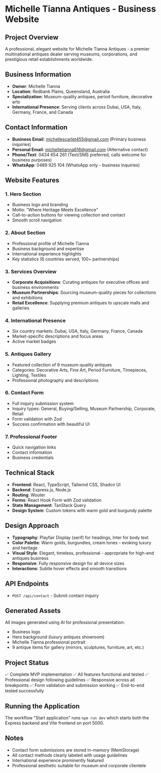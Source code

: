 # Michelle Tianna Antiques - Business Website

## Project Overview
A professional, elegant website for Michelle Tianna Antiques - a premier multinational antiques dealer serving museums, corporations, and prestigious retail establishments worldwide.

## Business Information
- **Owner**: Michelle Tianna
- **Location**: Redbank Plains, Queensland, Australia
- **Specialization**: Museum-quality antiques, period furniture, decorative arts
- **International Presence**: Serving clients across Dubai, USA, Italy, Germany, France, and Canada

## Contact Information
- **Business Email**: michellescarlet455@gmail.com (Primary business inquiries)
- **Personal Email**: michelletianna616@gmail.com (Alternative contact)
- **Phone/Text**: 0434 654 261 (Text/SMS preferred, calls welcome for business purposes)
- **WhatsApp**: 0489 925 104 (WhatsApp only - business inquiries)

## Website Features

### 1. Hero Section
- Business logo and branding
- Motto: "Where Heritage Meets Excellence"
- Call-to-action buttons for viewing collection and contact
- Smooth scroll navigation

### 2. About Section
- Professional profile of Michelle Tianna
- Business background and expertise
- International experience highlights
- Key statistics (6 countries served, 100+ partnerships)

### 3. Services Overview
- **Corporate Acquisitions**: Curating antiques for executive offices and business environments
- **Museum Partnerships**: Sourcing museum-quality pieces for collections and exhibitions
- **Retail Excellence**: Supplying premium antiques to upscale malls and galleries

### 4. International Presence
- Six country markets: Dubai, USA, Italy, Germany, France, Canada
- Market-specific descriptions and focus areas
- Active market badges

### 5. Antiques Gallery
- Featured collection of 9 museum-quality antiques
- Categories: Decorative Arts, Fine Art, Period Furniture, Timepieces, Lighting, Textiles
- Professional photography and descriptions

### 6. Contact Form
- Full inquiry submission system
- Inquiry types: General, Buying/Selling, Museum Partnership, Corporate, Retail
- Form validation with Zod
- Success confirmation with beautiful UI

### 7. Professional Footer
- Quick navigation links
- Contact information
- Business credentials

## Technical Stack
- **Frontend**: React, TypeScript, Tailwind CSS, Shadcn UI
- **Backend**: Express.js, Node.js
- **Routing**: Wouter
- **Forms**: React Hook Form with Zod validation
- **State Management**: TanStack Query
- **Design System**: Custom tokens with warm gold and burgundy palette

## Design Approach
- **Typography**: Playfair Display (serif) for headings, Inter for body text
- **Color Palette**: Warm golds, burgundies, cream tones - evoking luxury and heritage
- **Visual Style**: Elegant, timeless, professional - appropriate for high-end antiques business
- **Responsive**: Fully responsive design for all device sizes
- **Interactions**: Subtle hover effects and smooth transitions

## API Endpoints
- `POST /api/contact` - Submit contact inquiry

## Generated Assets
All images generated using AI for professional presentation:
- Business logo
- Hero background (luxury antiques showroom)
- Michelle Tianna professional portrait
- 9 antique items for gallery (mirrors, sculptures, furniture, art, etc.)

## Project Status
✅ Complete MVP implementation
✅ All features functional and tested
✅ Professional design following guidelines
✅ Responsive across all breakpoints
✅ Form validation and submission working
✅ End-to-end tested successfully

## Running the Application
The workflow "Start application" runs `npm run dev` which starts both the Express backend and Vite frontend on port 5000.

## Notes
- Contact form submissions are stored in-memory (MemStorage)
- All contact methods clearly labeled with usage guidelines
- International experience prominently featured
- Professional aesthetic suitable for museum and corporate clientele

